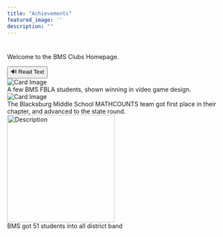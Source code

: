 ```yaml
---
title: "Achievements"
featured_image: ''
description: ""
---
```


<div style="margin-top: 40px;">
  <p id="text-to-read">Welcome to the BMS Clubs Homepage.</p>
  <button onclick="readText()">🔊 Read Text</button>

  <script>
    function readText() {
      const text = document.getElementById("text-to-read").innerText;
      const speech = new SpeechSynthesisUtterance(text);
      window.speechSynthesis.speak(speech);
    }
  </script>
</div>

<div class="card-container">
  <div class="card">
    <img src="https://resources.finalsite.net/images/f_auto,q_auto,t_image_size_6/v1689019814/mcpsorg/sgvky6zhwewlp1xskuik/MemberswithMedals.jpg" alt="Card Image">
    <div class="overlay-text">A few BMS FBLA students, shown winning in video game design.</div>
  </div>

  <div class="card">
    <img src="https://mathcounts.godmar.me/assets/images/mc-2025-team-win-small-ce539f3561932a383062c9f6488a7759.jpg" alt="Card Image">
    <div class="overlay-text">The Blacksburg Middle School MATHCOUNTS team got first place in their chapter, and advanced to the state round.</div>
  </div>

  <div class="card">
    <img src="https://encrypted-tbn0.gstatic.com/images?q=tbn:ANd9GcRlyyzfYsmUpPN8-thecXKBDHFAqPzcs1wiWQ&s" alt="Description" style="width: 250px; margin-right: 10px;">
    <div class="overlay-text">BMS got 51 students into all district band</div>
  </div>
</div>

